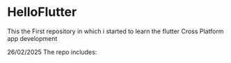 # HelloFlutter
This the First repository in which i started to learn the flutter Cross Platform app development

26/02/2025
The repo includes:
